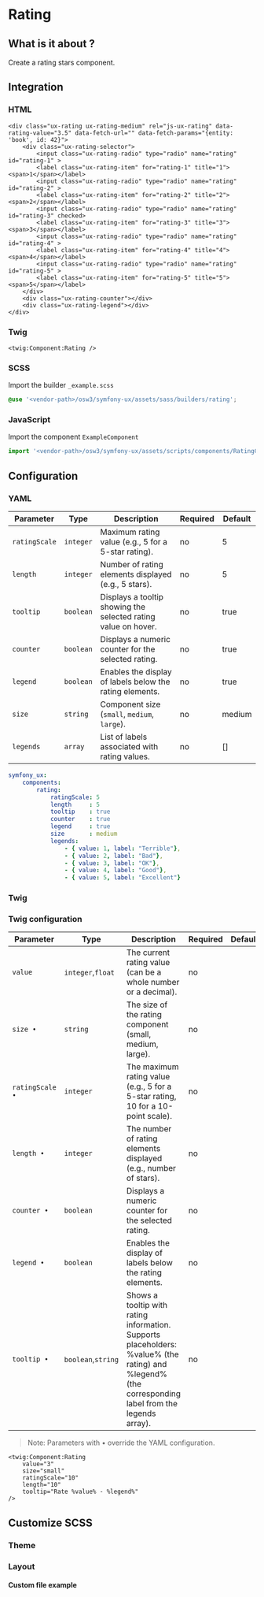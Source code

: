 # Rating



## What is it about ?

Create a rating stars component.



## Integration

<!-- tabs:start -->
### **HTML**

```twig
<div class="ux-rating ux-rating-medium" rel="js-ux-rating" data-rating-value="3.5" data-fetch-url="" data-fetch-params="{entity: 'book', id: 42}">
    <div class="ux-rating-selector">
        <input class="ux-rating-radio" type="radio" name="rating" id="rating-1" >
        <label class="ux-rating-item" for="rating-1" title="1"><span>1</span></label>
        <input class="ux-rating-radio" type="radio" name="rating" id="rating-2" >
        <label class="ux-rating-item" for="rating-2" title="2"><span>2</span></label>
        <input class="ux-rating-radio" type="radio" name="rating" id="rating-3" checked>
        <label class="ux-rating-item" for="rating-3" title="3"><span>3</span></label>
        <input class="ux-rating-radio" type="radio" name="rating" id="rating-4" >
        <label class="ux-rating-item" for="rating-4" title="4"><span>4</span></label>
        <input class="ux-rating-radio" type="radio" name="rating" id="rating-5" >
        <label class="ux-rating-item" for="rating-5" title="5"><span>5</span></label>
    </div>
    <div class="ux-rating-counter"></div>
    <div class="ux-rating-legend"></div>
</div>
``` 

### **Twig**

```twig
<twig:Component:Rating />
``` 

### **SCSS**

Import the builder `_example.scss`

```css 
@use '<vendor-path>/osw3/symfony-ux/assets/sass/builders/rating';
```

### **JavaScript**

Import the component `ExampleComponent`

```js
import '<vendor-path>/osw3/symfony-ux/assets/scripts/components/RatingComponent';
```
<!-- tabs:end -->



## Configuration

<!-- tabs:start -->
### **YAML**

| Parameter | Type | Description | Required | Default |
|-|-|-|-|-|
| `ratingScale` | `integer` | Maximum rating value (e.g., 5 for a 5-star rating). | no | 5 |
| `length` | `integer` | Number of rating elements displayed (e.g., 5 stars).  | no | 5 |
| `tooltip` | `boolean` | Displays a tooltip showing the selected rating value on hover.  | no | true |
| `counter` | `boolean` | Displays a numeric counter for the selected rating.  | no | true |
| `legend` | `boolean` | Enables the display of labels below the rating elements.  | no | true |
| `size` | `string` | Component size (`small`, `medium`, `large`).	  | no | medium |
| `legends` | `array` | List of labels associated with rating values.	  | no | [] |

```yaml
symfony_ux:
    components:
        rating: 
            ratingScale: 5
            length     : 5
            tooltip    : true
            counter    : true
            legend     : true
            size       : medium
            legends: 
                - { value: 1, label: "Terrible"},
                - { value: 2, label: "Bad"},
                - { value: 3, label: "OK"},
                - { value: 4, label: "Good"},
                - { value: 5, label: "Excellent"}
```

### **Twig**

### Twig configuration

| Parameter | Type | Description | Required | Default |
|-|-|-|-|-|
| `value` | `integer`,`float` | The current rating value (can be a whole number or a decimal). | no |  |
| `size •` | `string` | The size of the rating component (small, medium, large). | no |  |
| `ratingScale •` | `integer` | The maximum rating value (e.g., 5 for a 5-star rating, 10 for a 10-point scale). | no |  |
| `length •` | `integer` | The number of rating elements displayed (e.g., number of stars). | no |  |
| `counter •` | `boolean` | Displays a numeric counter for the selected rating. | no |  |
| `legend •` | `boolean` | Enables the display of labels below the rating elements. | no |  |
| `tooltip •` | `boolean`,`string` | Shows a tooltip with rating information.<br>Supports placeholders: %value% (the rating) and %legend% (the corresponding label from the legends array). | no |  |

> Note: Parameters with • override the YAML configuration.

```twig 
<twig:Component:Rating 
    value="3" 
    size="small"
    ratingScale="10" 
    length="10"
    tooltip="Rate %value% - %legend%"
/>
```
<!-- tabs:end -->




## Customize SCSS

<!-- tabs:start -->

### **Theme**

<!-- ```css 
@use './../../../../bundle/assets/sass/storages/prefix';

$props: map.merge($props, (
    example-color             : var(--#{$prefix}black),
    example--color--hover       : var(--#{$prefix}orange),
    example--bg-color          : var(--#{$prefix}yellow),
    example--bg-color--hover    : var(--#{$prefix}green),
    example--border-color      : var(--#{$prefix}gray-600),
    example--border-color--hover: var(--#{$prefix}gray-700),
));
``` -->

### **Layout**

#### Custom file example

<!-- ```css 
@use '<vendor-path>/osw3/symfony-ux/assets/sass/storage/example';

@include example.setPadding(1rem);
@include example.setTransitionType(ease-in-out);
```

<hr>

#### Available mixins

##### `xxxx`

xxxx

```css 
@xxxx;
``` -->
<!-- tabs:end -->
